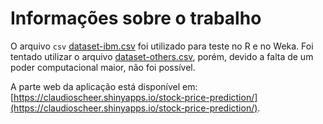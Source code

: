 # Informações sobre o trabalho
O arquivo `csv` [dataset-ibm.csv](datasets/dataset-ibm.csv) foi utilizado para teste no R e no Weka. Foi tentado utilizar o arquivo [dataset-others.csv](datasets/dataset-others.csv), porém, devido a falta de um poder computacional maior, não foi possível.

A parte web da aplicação está disponível em: [https://claudioscheer.shinyapps.io/stock-price-prediction/](https://claudioscheer.shinyapps.io/stock-price-prediction/).